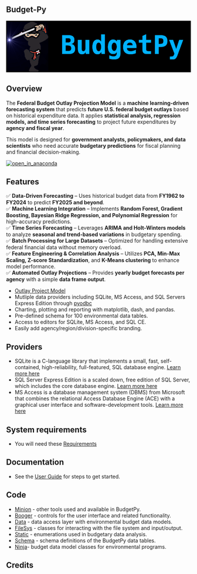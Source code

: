 ## Budget-Py
![](https://github.com/KarmaScripter/BudgetPy/blob/master/etc/img/github/BudgetPy.png)
## Overview
The **Federal Budget Outlay Projection Model** is a **machine learning-driven forecasting system** that predicts **future U.S. federal budget outlays** based on historical expenditure data. It applies **statistical analysis, regression models, and time series forecasting** to project future expenditures by **agency and fiscal year**.

This model is designed for **government analysts, policymakers, and data scientists** who need accurate **budgetary predictions** for fiscal planning and financial decision-making.


[![open_in_anaconda](https://static.anaconda.cloud/content/a22d04e8445b700f28937ab3231b8cded505d0395c63b7a269696722196d5415)](https://anaconda.cloud/api/nbserve/launch_notebook?nb_url=https%3A%2F%2Fraw.githubusercontent.com%2Fis-leeroy-jenkins%2FBoo%2Fmain%2Fipynb%2Foutlays.ipynb)



## Features
✅ **Data-Driven Forecasting** – Uses historical budget data from **FY1962 to FY2024** to predict **FY2025 and beyond**.  
✅ **Machine Learning Integration** – Implements **Random Forest, Gradient Boosting, Bayesian Ridge Regression, and Polynomial Regression** for high-accuracy predictions.  
✅ **Time Series Forecasting** – Leverages **ARIMA and Holt-Winters models** to analyze **seasonal and trend-based variations** in budgetary spending.  
✅ **Batch Processing for Large Datasets** – Optimized for handling extensive federal financial data without memory overload.  
✅ **Feature Engineering & Correlation Analysis** – Utilizes **PCA, Min-Max Scaling, Z-score Standardization**, and **K-Means clustering** to enhance model performance.  
✅ **Automated Outlay Projections** – Provides **yearly budget forecasts per agency** with a simple **data frame output**.  
- [Outlay Project Model](https://anaconda.cloud/api/nbserve/launch_notebook?nb_url=https%3A%2F%2Fanaconda.cloud%2Fapi%2Fprojects%2Ff4ad0240-eaf1-4ad1-a8b4-99e630b46cda%2Ffiles%2Foutlays.ipynb%3Fversion%3D3c5763b3-e106-4e67-b314-3207f7f4ee71)
- Mutliple data providers including SQLite, MS Access, and SQL Servers Express Edition through [pyodbc](https://github.com/mkleehammer/pyodbc/wiki)
- Charting, plotting and reporting with matplotlib, dash, and pandas.
- Pre-defined schema for 100 environmental data tables.
- Access to editors for SQLite, MS Access, and SQL CE.
- Easily add agency/region/division-specific branding.

## Providers
- SQLite is a C-language library that implements a small, fast, self-contained, high-reliability, full-featured, SQL database engine. [Learn more here](https://sqlite.org/index.html) 
- SQL Server Express Edition is a scaled down, free edition of SQL Server, which includes the core database engine. [Learn more here](https://www.microsoft.com/en-us/download/details.aspx?id=101064)
- MS Access is a database management system (DBMS) from Microsoft that combines the relational Access Database Engine (ACE) with a graphical user interface and software-development tools.  [Learn more here](https://www.microsoft.com/en-us/microsoft-365/access)


## System requirements
- You will need these [Requirements](https://github.com/KarmaScripter/BudgetPy/blob/master/requirements.txt)




## Documentation
- See the [User Guide](etc/git/Users.md) for steps to get started.




## Code
- [Minion](https://github.com/is-leeroy-jenkins/BudgetPy/blob/master/src/Minion.py) - other tools used and available in BudgetPy.
- [Booger](https://github.com/KarmaScripter/BudgetPy/blob/master/src/Booger.py) - controls for the user interface and related functionality.
- [Data](https://github.com/KarmaScripter/BudgetPy/blob/master/src/Data.py) - data access layer with environmental budget data models.
- [FileSys](https://github.com/KarmaScripter/BudgetPy/blob/master/src/FileSys.py) - classes for interacting with the file system and input/output.
- [Static](https://github.com/KarmaScripter/BudgetPy/blob/master/src/Static.py) - enumerations used in budgetary data analysis.
- [Schema](https://github.com/KarmaScripter/BudgetPy/blob/master/src/Schema.py) - schema definitions of the BudgetPy data tables.
- [Ninja](https://github.com/KarmaScripter/BudgetPy/blob/master/src/Ninja.py)- budget data model classes for environmental programs.

## Credits



